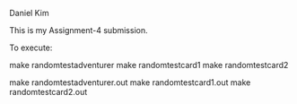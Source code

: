 Daniel Kim

This is my Assignment-4 submission.

To execute:

make randomtestadventurer
make randomtestcard1
make randomtestcard2

make randomtestadventurer.out
make randomtestcard1.out
make randomtestcard2.out
